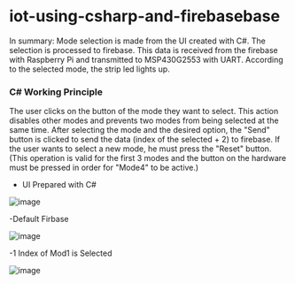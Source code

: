 # iot-using-csharp-and-firebasebase
In summary:
Mode selection is made from the UI created with C#. The selection is processed to firebase. This data is received from the firebase with Raspberry Pi and transmitted to MSP430G2553 with UART. According to the selected mode, the strip led lights up.

### C# Working Principle
The user clicks on the button of the mode they want to select. This action disables other modes and prevents two modes from being selected at the same time. After selecting the mode and the desired option, the "Send" button is clicked to send the data (index of the selected + 2) to firebase. If the user wants to select a new mode, he must press the "Reset" button.(This operation is valid for the first 3 modes and the button on the hardware must be pressed in order for "Mode4" to be active.)

- UI Prepared with C#

![image](https://user-images.githubusercontent.com/77415599/147702129-0ec2d7ad-d673-451f-883a-b9897e8fb7a2.png)

-Default Firbase  

![image](https://user-images.githubusercontent.com/77415599/147705856-19e001ec-7ce4-488e-a209-c23d5fc61497.png)

-1 Index of Mod1 is Selected

![image](https://user-images.githubusercontent.com/77415599/147706346-e3bd779e-a7c4-446f-8175-7936368531ab.png)

